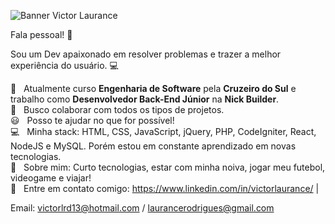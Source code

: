 ![Banner Victor Laurance](https://user-images.githubusercontent.com/57143675/114047338-01d5c000-9860-11eb-9079-acdd575ea6ec.png)


Fala pessoal! 👋

Sou um Dev apaixonado em resolver problemas e trazer a melhor experiência do usuário. :computer:

 :rocket:  &nbsp; Atualmente curso **Engenharia de Software** pela **Cruzeiro do Sul** e trabalho como **Desenvolvedor Back-End Júnior** na **Nick Builder**.
 <br/> :purple_heart: &nbsp; Busco colaborar com todos os tipos de projetos.
 <br/> :smiley: &nbsp; Posso te ajudar no que for possível!
 <br/> :computer: &nbsp; Minha stack: HTML, CSS, JavaScript, jQuery, PHP, CodeIgniter, React, NodeJS e MySQL. Porém estou em constante aprendizado em novas tecnologias.
 <br/> 💬  &nbsp; Sobre mim: Curto tecnologias, estar com minha noiva, jogar meu futebol, videogame e viajar!
 <br/> :email: &nbsp; Entre em contato comigo: https://www.linkedin.com/in/victorlaurance/
| 

Email: victorlrd13@hotmail.com / laurancerodrigues@gmail.com

<!--
**Laurance10/Laurance10** is a ✨ _special_ ✨ repository because its `README.md` (this file) appears on your GitHub profile.
